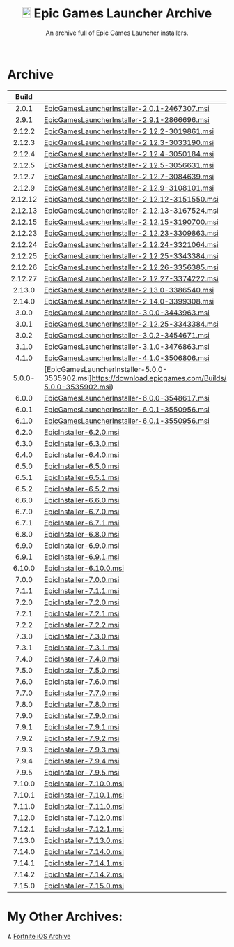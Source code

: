 <div align=center>

# <img src="https://cdn.discordapp.com/attachments/751304558453719176/939893426118348820/122-1221185_epic-games-logo-png-sign.png" alt="Epic Games Logo" width="20" height="24"> Epic Games Launcher Archive
An archive full of Epic Games Launcher installers.

</div>
<br>

# Archive

| Build | Link | 
| :---: | --- | 
| 2.0.1 | [EpicGamesLauncherInstaller-2.0.1-2467307.msi](https://download.epicgames.com/Builds/UnrealEngineLauncher/Installers/EpicGamesLauncherInstaller-2.0.1-2467307.msi)|
| 2.9.1 | [EpicGamesLauncherInstaller-2.9.1-2866696.msi](https://download.epicgames.com/Builds/UnrealEngineLauncher/Installers/EpicGamesLauncherInstaller-2.9.1-2866696.msi)|
| 2.12.2 | [EpicGamesLauncherInstaller-2.12.2-3019861.msi](https://download.epicgames.com/Builds/UnrealEngineLauncher/Installers/EpicGamesLauncherInstaller-2.12.2-3019861.msi)|
| 2.12.3 | [EpicGamesLauncherInstaller-2.12.3-3033190.msi](https://download.epicgames.com/Builds/UnrealEngineLauncher/Installers/EpicGamesLauncherInstaller-2.12.3-3033190.msi)|
| 2.12.4 | [EpicGamesLauncherInstaller-2.12.4-3050184.msi](https://download.epicgames.com/Builds/UnrealEngineLauncher/Installers/EpicGamesLauncherInstaller-2.12.4-3050184.msi)|
| 2.12.5 | [EpicGamesLauncherInstaller-2.12.5-3056631.msi](https://download.epicgames.com/Builds/UnrealEngineLauncher/Installers/EpicGamesLauncherInstaller-2.12.5-3056631.msi)|
| 2.12.7 | [EpicGamesLauncherInstaller-2.12.7-3084639.msi](https://download.epicgames.com/Builds/UnrealEngineLauncher/Installers/EpicGamesLauncherInstaller-2.12.7-3084639.msi)|
| 2.12.9 | [EpicGamesLauncherInstaller-2.12.9-3108101.msi](https://download.epicgames.com/Builds/UnrealEngineLauncher/Installers/EpicGamesLauncherInstaller-2.12.9-3108101.msi)|
| 2.12.12 | [EpicGamesLauncherInstaller-2.12.12-3151550.msi](https://download.epicgames.com/Builds/UnrealEngineLauncher/Installers/EpicGamesLauncherInstaller-2.12.12-3151550.msi)|
| 2.12.13 | [EpicGamesLauncherInstaller-2.12.13-3167524.msi](https://download.epicgames.com/Builds/UnrealEngineLauncher/Installers/EpicGamesLauncherInstaller-2.12.13-3167524.msi)|
| 2.12.15 | [EpicGamesLauncherInstaller-2.12.15-3190700.msi](https://download.epicgames.com/Builds/UnrealEngineLauncher/Installers/EpicGamesLauncherInstaller-2.12.15-3190700.msi)|
| 2.12.23 | [EpicGamesLauncherInstaller-2.12.23-3309863.msi](https://download.epicgames.com/Builds/UnrealEngineLauncher/Installers/EpicGamesLauncherInstaller-2.12.23-3309863.msi)|
| 2.12.24 | [EpicGamesLauncherInstaller-2.12.24-3321064.msi](https://download.epicgames.com/Builds/UnrealEngineLauncher/Installers/EpicGamesLauncherInstaller-2.12.24-3321064.msi)|
| 2.12.25 | [EpicGamesLauncherInstaller-2.12.25-3343384.msi](https://download.epicgames.com/Builds/UnrealEngineLauncher/Installers/EpicGamesLauncherInstaller-2.12.25-3343384.msi)|
| 2.12.26 | [EpicGamesLauncherInstaller-2.12.26-3356385.msi](https://download.epicgames.com/Builds/UnrealEngineLauncher/Installers/EpicGamesLauncherInstaller-2.12.26-3356385.msi)|
| 2.12.27 | [EpicGamesLauncherInstaller-2.12.27-3374222.msi](https://download.epicgames.com/Builds/UnrealEngineLauncher/Installers/EpicGamesLauncherInstaller-2.12.27-3374222.msi)|
| 2.13.0 | [EpicGamesLauncherInstaller-2.13.0-3386540.msi](https://download.epicgames.com/Builds/UnrealEngineLauncher/Installers/EpicGamesLauncherInstaller-2.13.0-3386540.msi)|
| 2.14.0 | [EpicGamesLauncherInstaller-2.14.0-3399308.msi](https://download.epicgames.com/Builds/UnrealEngineLauncher/Installers/EpicGamesLauncherInstaller-2.14.0-3399308.msi)|
| 3.0.0 | [EpicGamesLauncherInstaller-3.0.0-3443963.msi](https://download.epicgames.com/Builds/UnrealEngineLauncher/Installers/EpicGamesLauncherInstaller-3.0.0-3443963.msi)|
| 3.0.1 | [EpicGamesLauncherInstaller-2.12.25-3343384.msi](https://download.epicgames.com/Builds/UnrealEngineLauncher/Installers/EpicGamesLauncherInstaller-3.0.1-3451514.msi)|
| 3.0.2 | [EpicGamesLauncherInstaller-3.0.2-3454671.msi](https://download.epicgames.com/Builds/UnrealEngineLauncher/Installers/EpicGamesLauncherInstaller-3.0.2-3454671.msi)|
| 3.1.0 | [EpicGamesLauncherInstaller-3.1.0-3476863.msi](https://download.epicgames.com/Builds/UnrealEngineLauncher/Installers/EpicGamesLauncherInstaller-3.1.0-3476863.msi)|
| 4.1.0 | [EpicGamesLauncherInstaller-4.1.0-3506806.msi](https://download.epicgames.com/Builds/UnrealEngineLauncher/Installers/EpicGamesLauncherInstaller-4.1.0-3506806.msi)|
| 5.0.0- | [EpicGamesLauncherInstaller-5.0.0-3535902.msi]https://download.epicgames.com/Builds/UnrealEngineLauncher/Installers/EpicGamesLauncherInstaller-5.0.0-3535902.msi)|
| 6.0.0 | [EpicGamesLauncherInstaller-6.0.0-3548617.msi](https://download.epicgames.com/Builds/UnrealEngineLauncher/Installers/EpicGamesLauncherInstaller-6.0.0-3548617.msi)|
| 6.0.1 | [EpicGamesLauncherInstaller-6.0.1-3550956.msi](https://download.epicgames.com/Builds/UnrealEngineLauncher/Installers/EpicGamesLauncherInstaller-6.0.1-3550956.msi)|
| 6.1.0 | [EpicGamesLauncherInstaller-6.0.1-3550956.msi](https://download.epicgames.com/Builds/UnrealEngineLauncher/Installers/EpicInstaller-6.1.0.msi)|
| 6.2.0 | [EpicInstaller-6.2.0.msi](https://download.epicgames.com/Builds/UnrealEngineLauncher/Installers/EpicInstaller-6.2.0.msi)|
| 6.3.0 | [EpicInstaller-6.3.0.msi](https://download.epicgames.com/Builds/UnrealEngineLauncher/Installers/EpicInstaller-6.3.0.msi)|
| 6.4.0 | [EpicInstaller-6.4.0.msi](https://download.epicgames.com/Builds/UnrealEngineLauncher/Installers/EpicInstaller-6.4.0.msi)|
| 6.5.0 | [EpicInstaller-6.5.0.msi](https://download.epicgames.com/Builds/UnrealEngineLauncher/Installers/EpicInstaller-6.5.0.msi)|
| 6.5.1 | [EpicInstaller-6.5.1.msi](https://download.epicgames.com/Builds/UnrealEngineLauncher/Installers/EpicInstaller-6.5.1.msi)|
| 6.5.2 | [EpicInstaller-6.5.2.msi](https://download.epicgames.com/Builds/UnrealEngineLauncher/Installers/EpicInstaller-6.5.2.msi)|
| 6.6.0 | [EpicInstaller-6.6.0.msi](https://download.epicgames.com/Builds/UnrealEngineLauncher/Installers/EpicInstaller-6.6.0.msi)|
| 6.7.0 | [EpicInstaller-6.7.0.msi](https://download.epicgames.com/Builds/UnrealEngineLauncher/Installers/EpicInstaller-6.7.0.msi)|
| 6.7.1 | [EpicInstaller-6.7.1.msi](https://download.epicgames.com/Builds/UnrealEngineLauncher/Installers/EpicInstaller-6.7.1.msi)|
| 6.8.0 | [EpicInstaller-6.8.0.msi](https://download.epicgames.com/Builds/UnrealEngineLauncher/Installers/EpicInstaller-6.8.0.msi)|
| 6.9.0 | [EpicInstaller-6.9.0.msi](https://download.epicgames.com/Builds/UnrealEngineLauncher/Installers/EpicInstaller-6.9.0.msi)|
| 6.9.1 | [EpicInstaller-6.9.1.msi](https://download.epicgames.com/Builds/UnrealEngineLauncher/Installers/EpicInstaller-6.9.1.msi)|
| 6.10.0 | [EpicInstaller-6.10.0.msi](https://download.epicgames.com/Builds/UnrealEngineLauncher/Installers/EpicInstaller-6.10.0.msi)|
| 7.0.0 | [EpicInstaller-7.0.0.msi](https://download.epicgames.com/Builds/UnrealEngineLauncher/Installers/EpicInstaller-7.0.0.msi)|
| 7.1.1 | [EpicInstaller-7.1.1.msi](https://download.epicgames.com/Builds/UnrealEngineLauncher/Installers/EpicInstaller-7.1.1.msi)|
| 7.2.0 | [EpicInstaller-7.2.0.msi](https://download.epicgames.com/Builds/UnrealEngineLauncher/Installers/EpicInstaller-7.2.0.msi)|
| 7.2.1 | [EpicInstaller-7.2.1.msi](https://download.epicgames.com/Builds/UnrealEngineLauncher/Installers/EpicInstaller-7.2.1.msi)|
| 7.2.2 | [EpicInstaller-7.2.2.msi](https://download.epicgames.com/Builds/UnrealEngineLauncher/Installers/EpicInstaller-7.2.2.msi)|
| 7.3.0 | [EpicInstaller-7.3.0.msi](https://download.epicgames.com/Builds/UnrealEngineLauncher/Installers/EpicInstaller-7.3.0.msi)|
| 7.3.1 | [EpicInstaller-7.3.1.msi](https://download.epicgames.com/Builds/UnrealEngineLauncher/Installers/EpicInstaller-7.3.1.msi)|
| 7.4.0 | [EpicInstaller-7.4.0.msi](https://download.epicgames.com/Builds/UnrealEngineLauncher/Installers/EpicInstaller-7.4.0.msi)|
| 7.5.0 | [EpicInstaller-7.5.0.msi](https://download.epicgames.com/Builds/UnrealEngineLauncher/Installers/EpicInstaller-7.5.0.msi)|
| 7.6.0 | [EpicInstaller-7.6.0.msi](https://download.epicgames.com/Builds/UnrealEngineLauncher/Installers/EpicInstaller-7.6.0.msi)|
| 7.7.0 | [EpicInstaller-7.7.0.msi](https://download.epicgames.com/Builds/UnrealEngineLauncher/Installers/EpicInstaller-7.7.0.msi)|
| 7.8.0 | [EpicInstaller-7.8.0.msi](https://download.epicgames.com/Builds/UnrealEngineLauncher/Installers/EpicInstaller-7.8.0.msi)|
| 7.9.0 | [EpicInstaller-7.9.0.msi](https://download.epicgames.com/Builds/UnrealEngineLauncher/Installers/EpicInstaller-7.9.0.msi)|
| 7.9.1 | [EpicInstaller-7.9.1.msi](https://download.epicgames.com/Builds/UnrealEngineLauncher/Installers/EpicInstaller-7.9.1.msi)|
| 7.9.2 | [EpicInstaller-7.9.2.msi](https://download.epicgames.com/Builds/UnrealEngineLauncher/Installers/EpicInstaller-7.9.2.msi)|
| 7.9.3 | [EpicInstaller-7.9.3.msi](https://download.epicgames.com/Builds/UnrealEngineLauncher/Installers/EpicInstaller-7.9.3.msi)|
| 7.9.4 | [EpicInstaller-7.9.4.msi](https://download.epicgames.com/Builds/UnrealEngineLauncher/Installers/EpicInstaller-7.9.4.msi)|
| 7.9.5 | [EpicInstaller-7.9.5.msi](https://download.epicgames.com/Builds/UnrealEngineLauncher/Installers/EpicInstaller-7.9.5.msi)|
| 7.10.0 | [EpicInstaller-7.10.0.msi](https://download.epicgames.com/Builds/UnrealEngineLauncher/Installers/EpicInstaller-7.10.0.msi)|
| 7.10.1 | [EpicInstaller-7.10.1.msi](https://download.epicgames.com/Builds/UnrealEngineLauncher/Installers/EpicInstaller-7.10.1.msi)|
| 7.11.0 | [EpicInstaller-7.11.0.msi](https://download.epicgames.com/Builds/UnrealEngineLauncher/Installers/EpicInstaller-7.11.0.msi)|
| 7.12.0 | [EpicInstaller-7.12.0.msi](https://download.epicgames.com/Builds/UnrealEngineLauncher/Installers/EpicInstaller-7.12.0.msi)|
| 7.12.1 | [EpicInstaller-7.12.1.msi](https://download.epicgames.com/Builds/UnrealEngineLauncher/Installers/EpicInstaller-7.12.1.msi)|
| 7.13.0 | [EpicInstaller-7.13.0.msi](https://epicgames-download1.akamaized.net/Builds/UnrealEngineLauncher/Installers/Win32/EpicInstaller-7.13.0.msi?launcherfilename=EpicInstaller-7.13.0-Crunnie.msi)|
| 7.14.0 | [EpicInstaller-7.14.0.msi](https://epicgames-download1.akamaized.net/Builds/UnrealEngineLauncher/Installers/Win32/EpicInstaller-7.14.0.msi?launcherfilename=EpicInstaller-7.14.0-Crunnie.msi)|
| 7.14.1 | [EpicInstaller-7.14.1.msi](https://epicgames-download1.akamaized.net/Builds/UnrealEngineLauncher/Installers/Win32/EpicInstaller-7.14.1.msi?launcherfilename=EpicInstaller-7.14.1-Crunnie.msi)|
| 7.14.2 | [EpicInstaller-7.14.2.msi](https://epicgames-download1.akamaized.net/Builds/UnrealEngineLauncher/Installers/Win32/EpicInstaller-7.14.2.msi?launcherfilename=EpicInstaller-7.14.2-Crunnie.msi)|
| 7.15.0 | [EpicInstaller-7.15.0.msi](https://epicgames-download1.akamaized.net/Builds/UnrealEngineLauncher/Installers/Win32/EpicInstaller-7.15.0.msi?launcherfilename=EpicInstaller-7.15.0-Crunnie.msi)|

# My Other Archives:
<img src="https://cdn.discordapp.com/attachments/751304558453719176/936194213199093810/rsz_1rsz_1apple_logo_greysvg.png" alt="Apple Logo" width="10" height="12"> [Fortnite iOS Archive](https://github.com/Crunnie/Fortnite-iOS-Archive)
